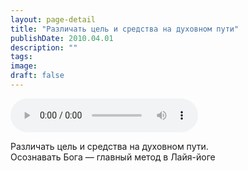 ```yaml
---
layout: page-detail
title: "Различать цель и средства на духовном пути"
publishDate: 2010.04.01
description: ""
tags:
image:
draft: false
---
```


<audio title="2010.04.01 - Различать цель и средства на духовном пути.mp3" src="https://filer-api.advayta.org/v1.0/public/files/73043" controls=""></audio>

 Различать цель и средства на духовном пути.  
 Осознавать Бога — главный метод в Лайя-йоге   

  
